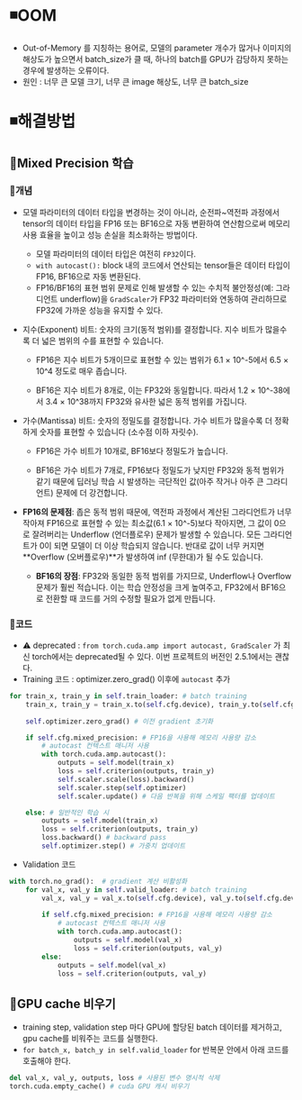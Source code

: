 # ◾OOM
- Out-of-Memory 를 지칭하는 용어로, 모델의 parameter 개수가 많거나 이미지의 해상도가 높으면서 batch_size가 클 때, 하나의 batch를 GPU가 감당하지 못하는 경우에 발생하는 오류이다. 
- 원인 : 너무 큰 모델 크기, 너무 큰 image 해상도, 너무 큰 batch_size

# ◾해결방법

## 🔻Mixed Precision 학습
### 🔸개념
- 모델 파라미터의 데이터 타입을 변경하는 것이 아니라, 순전파~역전파 과정에서 tensor의 데이터 타입을 FP16 또는 BF16으로 자동 변환하여 연산함으로써 메모리 사용 효율을 높이고 성능 손실을 최소화하는 방법이다.
    - 모델 파라미터의 데이터 타입은 여전히 `FP32`이다.
    - `with autocast():` block 내의 코드에서 연산되는 tensor들은 데이터 타입이 FP16, BF16으로 자동 변환된다.
    - FP16/BF16의 표현 범위 문제로 인해 발생할 수 있는 수치적 불안정성(예: 그라디언트 underflow)을 `GradScaler`가 FP32 파라미터와 연동하여 관리하므로 FP32에 가까운 성능을 유지할 수 있다.
- 지수(Exponent) 비트: 숫자의 크기(동적 범위)를 결정합니다. 지수 비트가 많을수록 더 넓은 범위의 수를 표현할 수 있습니다.

    - FP16은 지수 비트가 5개이므로 표현할 수 있는 범위가 6.1 × 10^-5에서 6.5 × 10^4 정도로 매우 좁습니다.

    - BF16은 지수 비트가 8개로, 이는 FP32와 동일합니다. 따라서 1.2 × 10^-38에서 3.4 × 10^38까지 FP32와 유사한 넓은 동적 범위를 가집니다.

- 가수(Mantissa) 비트: 숫자의 정밀도를 결정합니다. 가수 비트가 많을수록 더 정확하게 숫자를 표현할 수 있습니다 (소수점 이하 자릿수).

    - FP16은 가수 비트가 10개로, BF16보다 정밀도가 높습니다.

    - BF16은 가수 비트가 7개로, FP16보다 정밀도가 낮지만 FP32와 동적 범위가 같기 때문에 딥러닝 학습 시 발생하는 극단적인 값(아주 작거나 아주 큰 그라디언트) 문제에 더 강건합니다.

- **FP16의 문제점**: 좁은 동적 범위 때문에, 역전파 과정에서 계산된 그라디언트가 너무 작아져 FP16으로 표현할 수 있는 최소값(6.1 × 10^-5)보다 작아지면, 그 값이 0으로 잘려버리는 Underflow (언더플로우) 문제가 발생할 수 있습니다. 모든 그라디언트가 0이 되면 모델이 더 이상 학습되지 않습니다. 반대로 값이 너무 커지면 **Overflow (오버플로우)**가 발생하여 inf (무한대)가 될 수도 있습니다.
    - **BF16의 장점**: FP32와 동일한 동적 범위를 가지므로, Underflow나 Overflow 문제가 훨씬 적습니다. 이는 학습 안정성을 크게 높여주고, FP32에서 BF16으로 전환할 때 코드를 거의 수정할 필요가 없게 만듭니다.

### 🔸코드
- ⚠️ deprecated : `from torch.cuda.amp import autocast, GradScaler` 가 최신 torch에서는 deprecated될 수 있다. 이번 프로젝트의 버전인 2.5.1에서는 괜찮다.
- Training 코드 : optimizer.zero_grad() 이후에 `autocast` 추가

```python
for train_x, train_y in self.train_loader: # batch training
    train_x, train_y = train_x.to(self.cfg.device), train_y.to(self.cfg.device)
    
    self.optimizer.zero_grad() # 이전 gradient 초기화

    if self.cfg.mixed_precision: # FP16을 사용해 메모리 사용량 감소
        # autocast 컨텍스트 매니저 사용
        with torch.cuda.amp.autocast():
            outputs = self.model(train_x)
            loss = self.criterion(outputs, train_y)
            self.scaler.scale(loss).backward()
            self.scaler.step(self.optimizer)
            self.scaler.update() # 다음 반복을 위해 스케일 팩터를 업데이트

    else: # 일반적인 학습 시
        outputs = self.model(train_x)
        loss = self.criterion(outputs, train_y)
        loss.backward() # backward pass
        self.optimizer.step() # 가중치 업데이트
```

- Validation 코드 

```python
with torch.no_grad():  # gradient 계산 비활성화
    for val_x, val_y in self.valid_loader: # batch training
        val_x, val_y = val_x.to(self.cfg.device), val_y.to(self.cfg.device)
        
        if self.cfg.mixed_precision: # FP16을 사용해 메모리 사용량 감소
            # autocast 컨텍스트 매니저 사용
            with torch.cuda.amp.autocast():
                outputs = self.model(val_x)
                loss = self.criterion(outputs, val_y)
        else:
            outputs = self.model(val_x)
            loss = self.criterion(outputs, val_y)
```

## 🔻GPU cache 비우기
- training step, validation step 마다 GPU에 할당된 batch 데이터를 제거하고, gpu cache를 비워주는 코드를 실행한다.
- `for batch_x, batch_y in self.valid_loader` for 반복문 안에서 아래 코드를 호출해야 한다.

```python
del val_x, val_y, outputs, loss # 사용된 변수 명시적 삭제
torch.cuda.empty_cache() # cuda GPU 캐시 비우기
```
